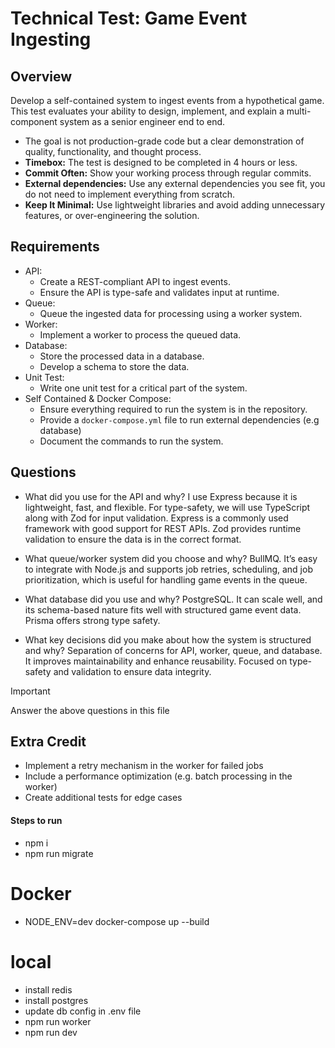 # Technical Test: Game Event Ingesting

## Overview

Develop a self-contained system to ingest events from a hypothetical game.
This test evaluates your ability to design, implement, and explain a multi-component system as a senior engineer end to end.

- The goal is not production-grade code but a clear demonstration of quality, functionality, and thought process.
- **Timebox:** The test is designed to be completed in 4 hours or less.
- **Commit Often:** Show your working process through regular commits.
- **External dependencies:** Use any external dependencies you see fit, you do not need to implement everything from scratch.
- **Keep It Minimal:** Use lightweight libraries and avoid adding unnecessary features, or over-engineering the solution.

## Requirements

- API:
  - Create a REST-compliant API to ingest events.
  - Ensure the API is type-safe and validates input at runtime.
- Queue:
  - Queue the ingested data for processing using a worker system.
- Worker:
  - Implement a worker to process the queued data.
- Database:
  - Store the processed data in a database.
  - Develop a schema to store the data.
- Unit Test:
  - Write one unit test for a critical part of the system.
- Self Contained & Docker Compose:
  - Ensure everything required to run the system is in the repository.
  - Provide a `docker-compose.yml` file to run external dependencies (e.g database)
  - Document the commands to run the system.

## Questions

- What did you use for the API and why?
  I use Express because it is lightweight, fast, and flexible. For type-safety, we will use TypeScript along with Zod for input validation.
  Express is a commonly used framework with good support for REST APIs. Zod provides runtime validation to ensure the data is in the correct format.

- What queue/worker system did you choose and why?
  BullMQ. It’s easy to integrate with Node.js and supports job retries, scheduling, and job prioritization, which is useful for handling game events in the queue.

- What database did you use and why?
  PostgreSQL. It can scale well, and its schema-based nature fits well with structured game event data. Prisma offers strong type safety.

- What key decisions did you make about how the system is structured and why?
  Separation of concerns for API, worker, queue, and database. It improves maintainability and enhance reusability.
  Focused on type-safety and validation to ensure data integrity.

> [!IMPORTANT]
> Answer the above questions in this file

## Extra Credit

- Implement a retry mechanism in the worker for failed jobs
- Include a performance optimization (e.g. batch processing in the worker)
- Create additional tests for edge cases

#### Steps to run

- npm i
- npm run migrate

# Docker

- NODE_ENV=dev docker-compose up --build

# local

- install redis
- install postgres
- update db config in .env file
- npm run worker
- npm run dev
